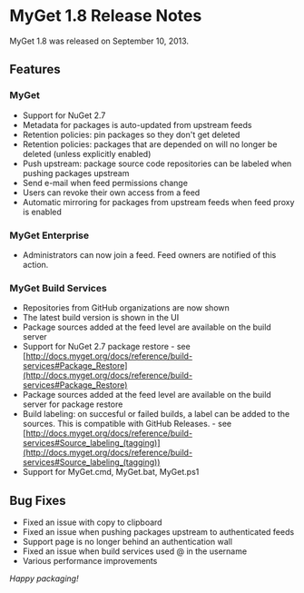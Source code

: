 # MyGet 1.8 Release Notes

MyGet 1.8 was released on September 10, 2013.

## Features

### MyGet
* Support for NuGet 2.7
* Metadata for packages is auto-updated from upstream feeds
* Retention policies: pin packages so they don't get deleted
* Retention policies: packages that are depended on will no longer be deleted (unless explicitly enabled)
* Push upstream: package source code repositories can be labeled when pushing packages upstream
* Send e-mail when feed permissions change
* Users can revoke their own access from a feed
* Automatic mirroring for packages from upstream feeds when feed proxy is enabled

### MyGet Enterprise
* Administrators can now join a feed. Feed owners are notified of this action.

### MyGet Build Services
* Repositories from GitHub organizations are now shown
* The latest build version is shown in the UI
* Package sources added at the feed level are available on the build server
* Support for NuGet 2.7 package restore - see [http://docs.myget.org/docs/reference/build-services#Package_Restore](http://docs.myget.org/docs/reference/build-services#Package_Restore)
* Package sources added at the feed level are available on the build server for package restore
* Build labeling: on succesful or failed builds, a label can be added to the sources. This is compatible with GitHub Releases. - see [http://docs.myget.org/docs/reference/build-services#Source_labeling_(tagging)](http://docs.myget.org/docs/reference/build-services#Source_labeling_(tagging))
* Support for MyGet.cmd, MyGet.bat, MyGet.ps1

## Bug Fixes
* Fixed an issue with copy to clipboard
* Fixed an issue when pushing packages upstream to authenticated feeds
* Support page is no longer behind an authentication wall
* Fixed an issue when build services used @ in the username
* Various performance improvements

_Happy packaging!_
